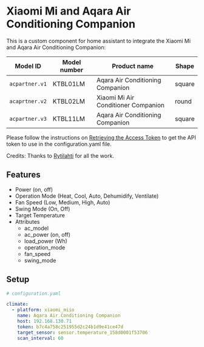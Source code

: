 # Xiaomi Mi and Aqara Air Conditioning Companion

This is a custom component for home assistant to integrate the Xiaomi Mi and Aqara Air Conditioning Companion:

| Model ID          | Model number | Product name                            | Shape    |
|-------------------|--------------|-----------------------------------------|----------|
| `acpartner.v1`    | KTBL01LM     | Aqara Air Conditioning Companion        | square   |
| `acaprtner.v2`    | KTBL02LM     | Xiaomi Mi Air Conditioner Companion     | round    |
| `acpartner.v3`    | KTBL11LM     | Aqara Air Conditioning Companion        | square   |

Please follow the instructions on [Retrieving the Access Token](https://home-assistant.io/components/xiaomi/#retrieving-the-access-token) to get the API token to use in the configuration.yaml file.

Credits: Thanks to [Rytilahti](https://github.com/rytilahti/python-miio) for all the work.

## Features
* Power (on, off)
* Operation Mode (Heat, Cool, Auto, Dehumidify, Ventilate)
* Fan Speed (Low, Medium, High, Auto)
* Swing Mode (On, Off)
* Target Temperature
* Attributes
  - ac_model
  - ac_power (on, off)
  - load_power (Wh)
  - operation_mode
  - fan_speed
  - swing_mode

## Setup

```yaml
# configuration.yaml

climate:
  - platform: xiaomi_miio
    name: Aqara Air Conditioning Companion
    host: 192.168.130.71
    token: b7c4a758c251955d2c24b1d9e41ce47d
    target_sensor: sensor.temperature_158d0001f53706
    scan_interval: 60
```
